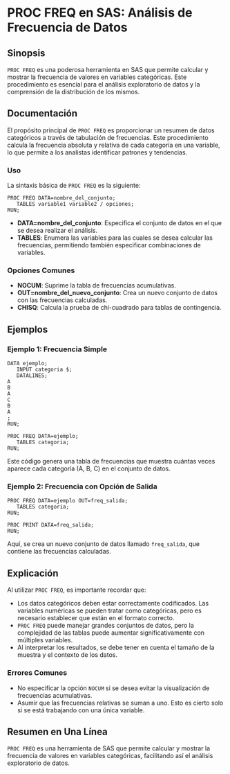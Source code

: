 <!--
Meta Description: # PROC FREQ en SAS: Análisis de Frecuencia de Datos ## Sinopsis `PROC FREQ` es una poderosa herramienta en SAS que permite calcular y mostrar la frecu...
Meta Keywords: proc, datos, freq, que, frecuencias
-->

# PROC FREQ en SAS: Análisis de Frecuencia de Datos

## Sinopsis
`PROC FREQ` es una poderosa herramienta en SAS que permite calcular y mostrar la frecuencia de valores en variables categóricas. Este procedimiento es esencial para el análisis exploratorio de datos y la comprensión de la distribución de los mismos.

## Documentación
El propósito principal de `PROC FREQ` es proporcionar un resumen de datos categóricos a través de tabulación de frecuencias. Este procedimiento calcula la frecuencia absoluta y relativa de cada categoría en una variable, lo que permite a los analistas identificar patrones y tendencias.

### Uso
La sintaxis básica de `PROC FREQ` es la siguiente:

```sas
PROC FREQ DATA=nombre_del_conjunto;
   TABLES variable1 variable2 / opciones;
RUN;
```

- **DATA=nombre_del_conjunto**: Especifica el conjunto de datos en el que se desea realizar el análisis.
- **TABLES**: Enumera las variables para las cuales se desea calcular las frecuencias, permitiendo también especificar combinaciones de variables.

### Opciones Comunes
- **NOCUM**: Suprime la tabla de frecuencias acumulativas.
- **OUT=nombre_del_nuevo_conjunto**: Crea un nuevo conjunto de datos con las frecuencias calculadas.
- **CHISQ**: Calcula la prueba de chi-cuadrado para tablas de contingencia.

## Ejemplos
### Ejemplo 1: Frecuencia Simple
```sas
DATA ejemplo;
   INPUT categoria $;
   DATALINES;
A
B
A
C
B
A
;
RUN;

PROC FREQ DATA=ejemplo;
   TABLES categoria;
RUN;
```
Este código genera una tabla de frecuencias que muestra cuántas veces aparece cada categoría (A, B, C) en el conjunto de datos.

### Ejemplo 2: Frecuencia con Opción de Salida
```sas
PROC FREQ DATA=ejemplo OUT=freq_salida;
   TABLES categoria;
RUN;

PROC PRINT DATA=freq_salida;
RUN;
```
Aquí, se crea un nuevo conjunto de datos llamado `freq_salida`, que contiene las frecuencias calculadas.

## Explicación
Al utilizar `PROC FREQ`, es importante recordar que:
- Los datos categóricos deben estar correctamente codificados. Las variables numéricas se pueden tratar como categóricas, pero es necesario establecer que están en el formato correcto.
- `PROC FREQ` puede manejar grandes conjuntos de datos, pero la complejidad de las tablas puede aumentar significativamente con múltiples variables.
- Al interpretar los resultados, se debe tener en cuenta el tamaño de la muestra y el contexto de los datos.

### Errores Comunes
- No especificar la opción `NOCUM` si se desea evitar la visualización de frecuencias acumulativas.
- Asumir que las frecuencias relativas se suman a uno. Esto es cierto solo si se está trabajando con una única variable.

## Resumen en Una Línea
`PROC FREQ` es una herramienta de SAS que permite calcular y mostrar la frecuencia de valores en variables categóricas, facilitando así el análisis exploratorio de datos.